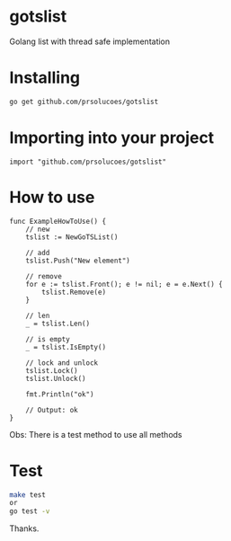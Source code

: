 # gotslist

Golang list with thread safe implementation

# Installing

```bash
go get github.com/prsolucoes/gotslist
```

# Importing into your project

```golang
import "github.com/prsolucoes/gotslist"
```

# How to use

```golang
func ExampleHowToUse() {
	// new
	tslist := NewGoTSList()

	// add
	tslist.Push("New element")

	// remove
	for e := tslist.Front(); e != nil; e = e.Next() {
		tslist.Remove(e)
	}

	// len
	_ = tslist.Len()

	// is empty
	_ = tslist.IsEmpty()

	// lock and unlock
	tslist.Lock()
	tslist.Unlock()

	fmt.Println("ok")

	// Output: ok
}
```

Obs: There is a test method to use all methods

# Test

```bash
make test
or
go test -v
```

Thanks.
